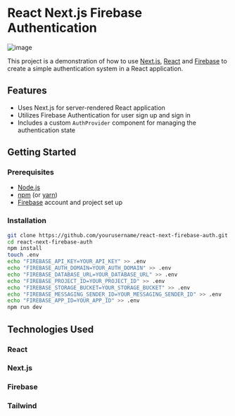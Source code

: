# React Next.js Firebase Authentication

![image](https://user-images.githubusercontent.com/24994281/213343108-f282baef-a32a-438d-92b3-26b1db832da2.png)

This project is a demonstration of how to use [Next.js](https://nextjs.org/), [React](https://reactjs.org/) and [Firebase](https://firebase.google.com/) to create a simple authentication system in a React application.

## Features
- Uses Next.js for server-rendered React application
- Utilizes Firebase Authentication for user sign up and sign in
- Includes a custom `AuthProvider` component for managing the authentication state 

## Getting Started

### Prerequisites
- [Node.js](https://nodejs.org/)
- [npm](https://www.npmjs.com/) (or [yarn](https://yarnpkg.com/))
- [Firebase](https://firebase.google.com/) account and project set up

### Installation
```bash
git clone https://github.com/yourusername/react-next-firebase-auth.git
cd react-next-firebase-auth
npm install
touch .env
echo "FIREBASE_API_KEY=YOUR_API_KEY" >> .env
echo "FIREBASE_AUTH_DOMAIN=YOUR_AUTH_DOMAIN" >> .env
echo "FIREBASE_DATABASE_URL=YOUR_DATABASE_URL" >> .env
echo "FIREBASE_PROJECT_ID=YOUR_PROJECT_ID" >> .env
echo "FIREBASE_STORAGE_BUCKET=YOUR_STORAGE_BUCKET" >> .env
echo "FIREBASE_MESSAGING_SENDER_ID=YOUR_MESSAGING_SENDER_ID" >> .env
echo "FIREBASE_APP_ID=YOUR_APP_ID" >> .env
npm run dev 
```
## Technologies Used
### React
### Next.js
### Firebase
### Tailwind

